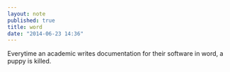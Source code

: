 ```yaml
---
layout: note
published: true
title: word
date: "2014-06-23 14:36"
---
```


Everytime an academic writes documentation for their software in word, a puppy is killed.